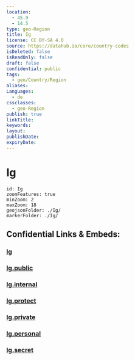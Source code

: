 ```yaml
---
location:
  - 45.9
  - 14.5
type: geo-Region
title: Ig
license: CC BY-SA 4.0
source: https://datahub.io/core/country-codes
isDeleted: false
isReadOnly: false
draft: false
confidential: public
tags:
  - geo/Country/Region
aliases:
Languages:
  - de
cssclasses:
  - geo-Region
publish: true
linkTitle:
keywords:
layout:
publishDate:
expiryDate:
---
```


# Ig

```leaflet
id: Ig
zoomFeatures: true 
minZoom: 2 
maxZoom: 18
geojsonFolder: ./Ig/
markerFolder: ./Ig/
```


## Confidential Links & Embeds: 

### [Ig](/_Standards/Earth/Continent/Europe/Europe~Central/Slovenia/Regions~Slovenia/Osrednje_slovenska/counties~Osrednjeslovenska/Ig.md) 

### [Ig.public](/_public/Earth/Continent/Europe/Europe~Central/Slovenia/Regions~Slovenia/Osrednje_slovenska/counties~Osrednjeslovenska/Ig.public.md) 

### [Ig.internal](/_internal/Earth/Continent/Europe/Europe~Central/Slovenia/Regions~Slovenia/Osrednje_slovenska/counties~Osrednjeslovenska/Ig.internal.md) 

### [Ig.protect](/_protect/Earth/Continent/Europe/Europe~Central/Slovenia/Regions~Slovenia/Osrednje_slovenska/counties~Osrednjeslovenska/Ig.protect.md) 

### [Ig.private](/_private/Earth/Continent/Europe/Europe~Central/Slovenia/Regions~Slovenia/Osrednje_slovenska/counties~Osrednjeslovenska/Ig.private.md) 

### [Ig.personal](/_personal/Earth/Continent/Europe/Europe~Central/Slovenia/Regions~Slovenia/Osrednje_slovenska/counties~Osrednjeslovenska/Ig.personal.md) 

### [Ig.secret](/_secret/Earth/Continent/Europe/Europe~Central/Slovenia/Regions~Slovenia/Osrednje_slovenska/counties~Osrednjeslovenska/Ig.secret.md)

